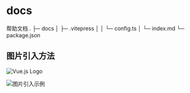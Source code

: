 # docs
帮助文档
.
├─ docs
│  ├─ .vitepress
│  │  └─ config.ts
│  └─ index.md
└─ package.json


## 图片引入方法
<!-- 插入网络图片 -->

![Vue.js Logo](https://vuejs.org/images/logo.png)

<!-- 插入本地图片 -->

![图片引入示例](./demo.png)
